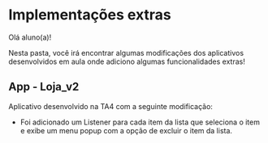 # Implementações extras

Olá aluno(a)!

Nesta pasta, você irá encontrar algumas modificações dos aplicativos desenvolvidos em aula onde adiciono algumas funcionalidades extras!

## App - Loja_v2

Aplicativo desenvolvido na TA4 com a seguinte modificação:
- Foi adicionado um Listener para cada item da lista que seleciona o item e exibe um menu popup com a opção de excluir o item da lista.

